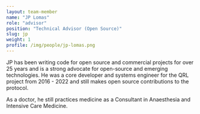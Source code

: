 ```yaml
---
layout: team-member
name: "JP Lomas"
role: "advisor"
position: "Technical Advisor (Open Source)"
slug: jp
weight: 1
profile: /img/people/jp-lomas.png
---
```


JP has been writing code for open source and commercial projects for over 25 years and is a strong advocate for open-source and emerging technologies.  He was a core developer and systems engineer for the QRL 
project from 2016 - 2022 and still makes open source contributions to the protocol.

As a doctor, he still practices medicine as a Consultant in Anaesthesia and Intensive Care Medicine.
